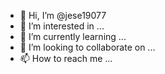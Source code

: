 - 👋 Hi, I’m @jese19077
- 👀 I’m interested in ...
- 🌱 I’m currently learning ...
- 💞️ I’m looking to collaborate on ...
- 📫 How to reach me ...

<!---
jese19077/jese19077 is a ✨ special ✨ repository because its `README.md` (this file) appears on your GitHub profile.
You can click the Preview link to take a look at your changes.
--->
